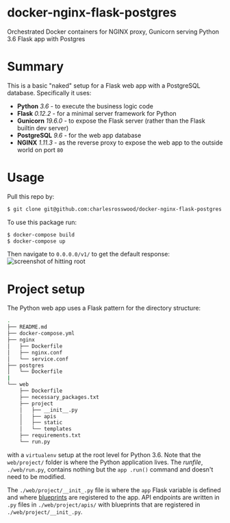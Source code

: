 # docker-nginx-flask-postgres
Orchestrated Docker containers for NGINX proxy, Gunicorn serving Python 3.6 Flask app with Postgres

Summary
========

This is a basic "naked" setup for a Flask web app with a PostgreSQL database. Specifically it uses:
   - **Python** _3.6_ - to execute the business logic code
   - **Flask** _0.12.2_ - for a minimal server framework for Python
   - **Gunicorn** _19.6.0_ - to expose the Flask server (rather than the Flask builtin dev server)
   - **PostgreSQL** _9.6_ - for the web app database
   - **NGINX** _1.11.3_ - as the reverse proxy to expose the web app to the outside world on port
    `80`

Usage
=====

Pull this repo by:

```bash
$ git clone git@github.com:charlesrosswood/docker-nginx-flask-postgres.git ./
```

To use this package run:

```bash
$ docker-compose build
$ docker-compose up
```

Then navigate to `0.0.0.0/v1/` to get the default response:
![screenshot of hitting root](http://i.imgur.com/UyAF0Fu.png)

Project setup
=============

The Python web app uses a Flask pattern for the directory structure:

```bash
.
├── README.md
├── docker-compose.yml
├── nginx
│   ├── Dockerfile
│   ├── nginx.conf
│   └── service.conf
├── postgres
│   └── Dockerfile
|
└── web
    ├── Dockerfile
    ├── necessary_packages.txt
    ├── project
    │   ├── __init__.py
    │   ├── apis
    │   ├── static
    │   └── templates
    ├── requirements.txt
    └── run.py
```

with a `virtualenv` setup at the root level for Python 3.6. Note that the `web/project/` folder is 
where the Python application lives. The _runfile_, `./web/run.py`, contains nothing but the `app
.run()` command and doesn't need to be modified. 
 
 The `./web/project/__init_.py` file is where the `app` Flask variable is defined and where 
 [blueprints](http://flask.pocoo.org/docs/0.12/blueprints/) are registered to the app. API 
 endpoints are written in `.py` files in `./web/project/apis/` with blueprints that are 
 registered in `./web/project/__init_.py`.